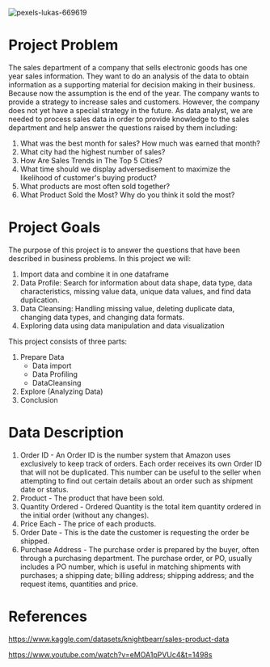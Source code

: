 ![pexels-lukas-669619](https://user-images.githubusercontent.com/102637138/220521485-1bb5e6e6-e0e4-4028-a7fb-10e008635841.jpg)


# Project Problem
The sales department of a company that sells electronic goods has one year sales information. They want to do an analysis of the data to obtain information as a supporting material for decision making in their business. Because now the assumption is the end of the year. The company wants to provide a strategy to increase sales and customers. However, the company does not yet have a special strategy in the future. As data analyst, we are needed to process sales data in order to provide knowledge to the sales department and help answer the questions raised by them including:
1. What was the best month for sales? How much was earned that month?
2. What city had the highest number of sales?
3. How Are Sales Trends in The Top 5 Cities?
4. What time should we display adversedisement to maximize the likelihood of customer's buying product?
5. What products are most often sold together?
6. What Product Sold the Most? Why do you think it sold the most?

# Project Goals
The purpose of this project is to answer the questions that have been described in business problems. In this project we will:
1. Import data and combine it in one dataframe
2. Data Profile: Search for information about data shape, data type, data characteristics, missing value data, unique data values, and find data duplication.
3. Data Cleansing: Handling missing value, deleting duplicate data, changing data types, and changing data formats.
4. Exploring data using data manipulation and data visualization

This project consists of three parts:
1. Prepare Data
    - Data import
    - Data Profiling
    - DataCleansing
2. Explore (Analyzing Data)
3. Conclusion

# Data Description
1. Order ID - An Order ID is the number system that Amazon uses exclusively to keep track of orders. Each order receives its own Order ID that will not be duplicated. This number can be useful to the seller when attempting to find out certain details about an order such as shipment date or status.
2. Product - The product that have been sold.
3. Quantity Ordered - Ordered Quantity is the total item quantity ordered in the initial order (without any changes).
4. Price Each - The price of each products.
5. Order Date - This is the date the customer is requesting the order be shipped.
6. Purchase Address - The purchase order is prepared by the buyer, often through a purchasing department. The purchase order, or PO, usually includes a PO number, which is useful in matching shipments with purchases; a shipping date; billing address; shipping address; and the request items, quantities and price.

# References

https://www.kaggle.com/datasets/knightbearr/sales-product-data

https://www.youtube.com/watch?v=eMOA1pPVUc4&t=1498s
